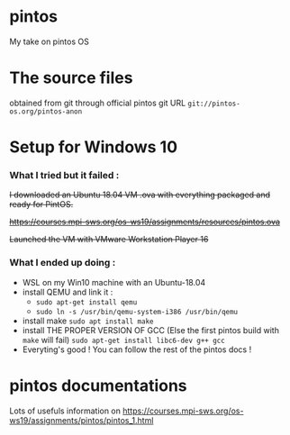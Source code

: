 # pintos
My take on pintos OS

# The source files 
obtained from git through official pintos git URL ```git://pintos-os.org/pintos-anon```

# Setup for Windows 10

### What I tried but it failed :

~~I downloaded an Ubuntu 18.04 VM .ova with everything packaged and ready for PintOS.~~

~~https://courses.mpi-sws.org/os-ws19/assignments/resources/pintos.ova~~

~~Launched the VM with VMware Workstation Player 16~~

### What I ended up doing :

* WSL on my Win10 machine with an Ubuntu-18.04
* install QEMU and link it :
  * ```sudo apt-get install qemu```
  * ```sudo ln -s /usr/bin/qemu-system-i386 /usr/bin/qemu```
* install make ```sudo apt install make```
* install THE PROPER VERSION OF GCC (Else the first pintos build with ```make``` will fail) ```sudo apt-get install libc6-dev g++ gcc```
* Everyting's good ! You can follow the rest of the pintos docs !

# pintos documentations

Lots of usefuls information on https://courses.mpi-sws.org/os-ws19/assignments/pintos/pintos_1.html
